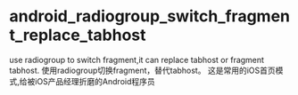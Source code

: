 # android_radiogroup_switch_fragment_replace_tabhost
use radiogroup to switch fragment,it can replace tabhost or fragment tabhost.
使用radiogroup切换fragment，替代tabhost。
这是常用的iOS首页模式,给被iOS产品经理折磨的Android程序员 




